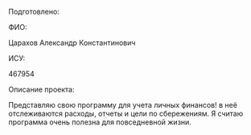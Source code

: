 Подготовлено:

ФИО:

Царахов Александр Константинович 

ИСУ:

467954

Описание проекта:

Представляю свою программу для учета личных финансов! в неё отслеживаются расходы, отчеты и цели по сбережениям. Я считаю программа очень полезна для повседневной жизни.
